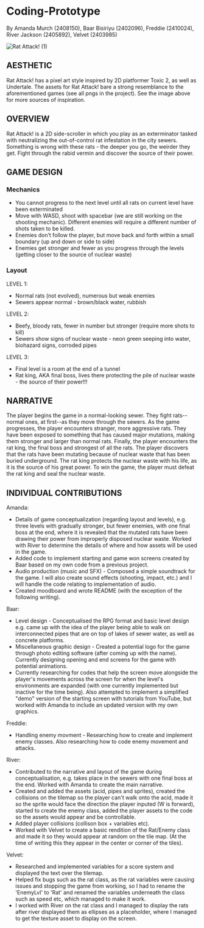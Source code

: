 # Coding-Prototype
By Amanda Murch (2408150), Baar Bisiriyu (2402096), Freddie (2410024), River Jackson (2405892), Velvet (2403985)

![Rat Attack! (1)](https://github.com/zmwf129/epic-win-side-scroller/assets/149950646/545e6732-169d-46c7-aca2-75c18da4b506)

## AESTHETIC
Rat Attack! has a pixel art style inspired by 2D platformer Toxic 2, as well as Undertale. The assets for Rat Attack! bare a strong resemblance to the aforementioned games (see all pngs in the project). See the image above for more sources of inspiration.

## OVERVIEW
Rat Attack! is a 2D side-scroller in which you play as an exterminator tasked with neutralizing the out-of-control rat infestation in the city sewers. Something is wrong with these rats - the deeper you go, the weirder they get. Fight through the rabid vermin and discover the source of their power.

## GAME DESIGN
### Mechanics
- You cannot progress to the next level until all rats on current level have been exterminated
- Move with WASD, shoot with spacebar (we are still working on the shooting mechanic). Different enemies will require a different number of shots taken to be killed.
- Enemies don’t follow the player, but move back and forth within a small boundary (up and down or side to side)
- Enemies get stronger and fewer as you progress through the levels (getting closer to the source of nuclear waste)
### Layout
LEVEL 1:
- Normal rats (not evolved), numerous but weak enemies
- Sewers appear normal - brown/black water, rubbish

LEVEL 2:
- Beefy, bloody rats, fewer in number but stronger (require more shots to kill)
- Sewers show signs of nuclear waste - neon green seeping into water, biohazard signs, corroded pipes

LEVEL 3:
- Final level is a room at the end of a tunnel
- Rat king, AKA final boss, lives there protecting the pile of nuclear waste - the source of their power!!!

## NARRATIVE
The player begins the game in a normal-looking sewer. They fight rats--normal ones, at first--as they move through the sewers. As the game progresses, the player encounters stranger, more aggressive rats. They have been exposed to something that has caused major mutations, making them stronger and larger than normal rats. Finally, the player encounters the rat king, the final boss and strongest of all the rats. The player discovers that the rats have been mutating because of nuclear waste that has been buried underground. The rat king protects the nuclear waste with his life, as it is the source of his great power. To win the game, the player must defeat the rat king and seal the nuclear waste.
## INDIVIDUAL CONTRIBUTIONS
Amanda: 
- Details of game conceptualization (regarding layout and levels), e.g. three levels with gradually stronger, but fewer enemies, with one final boss at the end, where it is revealed that the mutated rats have been drawing their power from improperly disposed nuclear waste. Worked with River to determine the details of where and how assets will be used in the game.
- Added code to implement starting and game won screens created by Baar based on my own code from a previous project.
- Audio production (music and SFX) - Composed a simple soundtrack for the game. I will also create sound effects (shooting, impact, etc.) and I will handle the code relating to implementation of audio.
- Created moodboard and wrote README (with the exception of the following writing).

Baar:
- Level design - Conceptualised the RPG format and basic level design e.g. came up with the idea of the player being able to walk on interconnected pipes that are on top of lakes of sewer water, as well as concrete platforms.
- Miscellaneous graphic design - Created a potential logo for the game through photo editing software (after coming up with the name). Currently designing opening and end screens for the game with potential animations.
- Currently researching for codes that help the screen move alongside the player's movements across the screen for when the level's environments are expanded (with one currently implemented but inactive for the time being). Also attempted to implement a simplified "demo" version of the starting screen with tutorials from YouTube, but worked with Amanda to include an updated version with my own graphics.

Freddie:
- Handling enemy movment - Researching how to create and implement enemy classes. Also researching how to code enemy movement and attacks.

River: 
- Contributed to the narrative and layout of the game during conceptualisation, e.g. takes place in the sewers with one final boss at the end. Worked with Amanda to create the main narrative.
- Created and added the assets (acid, pipes and sprites), created the collisions on the tilemap so the player can't walk onto the acid, made it so the sprite would face the direction the player inputed (W is forward), started to create the enemy class, added the player assets to the code so the assets would appear and be controllable. 
- Added player collisions (collison box + variables etc).
- Worked with Velvet to create a basic rendition of the Rat/Enemy class and made it so they would appear at random on the tile map. (At the time of writing this they appear in the center or corner of the tiles).

Velvet: 
- Researched and implemented variables for a score system and displayed the text over the tilemap.
- Helped fix bugs such as the rat class, as the rat variables were causing issues and stopping the game from working, so I had to rename the 'EnemyLvl' to 'Rat' and renamed the variables underneath the class such as speed etc, which managed to make it work.
- I worked with River on the rat class and I managed to display the rats after river displayed them as ellipses as a placeholder, where I managed to get the texture asset to display on the screen.

